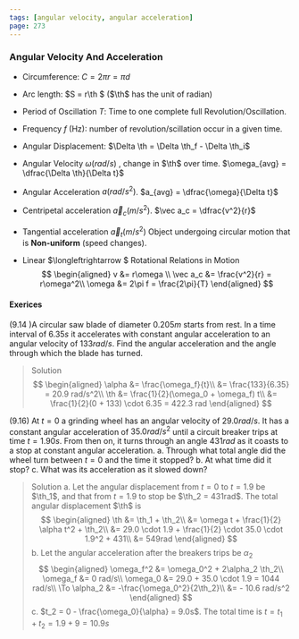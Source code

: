 ```yaml
---
tags: [angular velocity, angular acceleration]
page: 273
---
```


### Angular Velocity And Acceleration

+ Circumference: $C = 2\pi r = \pi d$
+ Arc length: $S = r\th $ ($\th$ has the unit of radian)
+ Period of Oscillation $T$: Time to one complete full Revolution/Oscillation.
+ Frequency $f$ (Hz): number of revolution/scillation occur in a given time.

+ Angular Displacement: $\Delta \th = \Delta \th_f - \Delta \th_i$
+ Angular Velocity $\omega (rad/s)$ , change in $\th$ over time. $\omega_{avg} = \dfrac{\Delta \th}{\Delta t}$
+ Angular Acceleration $a (rad/s^2)$. $a_{avg} = \dfrac{\omega}{\Delta t}$
+ Centripetal acceleration $\vec a_c (m/s^2)$. $\vec a_c = \dfrac{v^2}{r}$
+ Tangential acceleration $\vec a_t (m/s^2)$
Object undergoing circular motion that is **Non-uniform** (speed changes).
+ Linear $\longleftrightarrow	$ Rotational Relations in Motion
$$
\begin{aligned}
v &= r\omega \\
\vec a_c &= \frac{v^2}{r} = r\omega^2\\
\omega &= 2\pi f = \frac{2\pi}{T}
\end{aligned}
$$

#### Exerices
(9.14 )A circular saw blade of diameter $0.205 m$ starts from rest. In a time interval of $6.35 s$ it accelerates with constant angular acceleration to an angular velocity of $133 rad/s$. Find the angular acceleration and the angle through which the blade has turned.
>Solution
$$
\begin{aligned}
\alpha &= \frac{\omega_f}{t}\\
&= \frac{133}{6.35} = 20.9 rad/s^2\\
\th &= \frac{1}{2}(\omega_0 + \omega_f) t\\
&= \frac{1}{2}(0 + 133) \cdot 6.35 = 422.3 rad
\end{aligned}
$$

(9.16) At $t=0$ a grinding wheel has an angular velocity of $29.0 rad/s$. It has a constant angular acceleration of $35.0 rad/s^2$ until a circuit breaker trips at time $t = 1.90s$. From then on, it turns through an angle $431 rad$ as it coasts to a stop at constant angular acceleration.
a. Through what total angle did the wheel turn between $t=0$ and the time it stopped?
b. At what time did it stop?
c. What was its acceleration as it slowed down?
>Solution
a. Let the angular displacement from $t=0$ to $t=1.9$ be $\th_1$, and that from $t=1.9$ to stop be $\th_2 = 431rad$. The total angular displacement $\th$ is
$$
\begin{aligned}
\th &= \th_1 + \th_2\\
&= \omega t + \frac{1}{2} \alpha t^2 + \th_2\\
&= 29.0 \cdot 1.9 + \frac{1}{2} \cdot 35.0 \cdot 1.9^2 + 431\\
&= 549rad
\end{aligned}
$$
b. Let the angular acceleration after the breakers trips be $\alpha_2$
$$
\begin{aligned}
\omega_f^2 &= \omega_0^2 + 2\alpha_2 \th_2\\
\omega_f &= 0 rad/s\\
\omega_0 &= 29.0 + 35.0 \cdot 1.9 = 1044 rad/s\\
\To \alpha_2 &= -\frac{\omega_0^2}{2\th_2}\\
&= - 10.6 rad/s^2
\end{aligned}
$$
c. $t_2 = 0 - \frac{\omega_0}{\alpha} = 9.0s$. The total time is $t = t_1 + t_2 = 1.9 + 9 = 10.9s$
